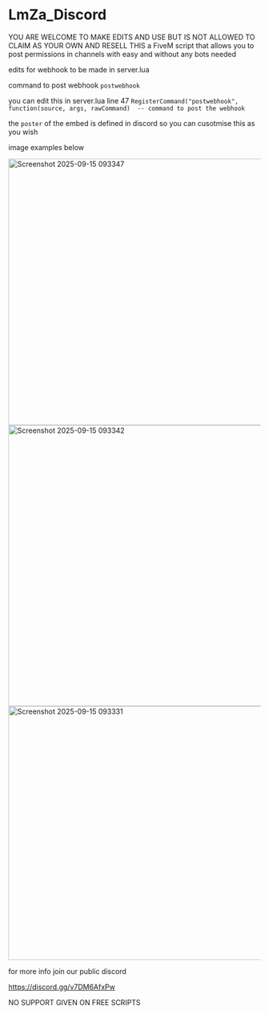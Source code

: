 # LmZa_Discord
YOU ARE WELCOME TO MAKE EDITS AND USE BUT IS NOT ALLOWED TO CLAIM AS YOUR OWN AND RESELL THIS
a FiveM script that allows you to post permissions in channels with easy and without any bots needed

edits for webhook to be made in server.lua

command to post webhook `postwebhook`

you can edit this in server.lua line 47
`RegisterCommand("postwebhook", function(source, args, rawCommand)  -- command to post the webhook`

the `poster` of the embed is defined in discord so you can cusotmise this as you wish 

image examples below


<img width="841" height="531" alt="Screenshot 2025-09-15 093347" src="https://github.com/user-attachments/assets/22e16398-e45f-4ed0-8d5f-64d957507adb" />
<img width="771" height="560" alt="Screenshot 2025-09-15 093342" src="https://github.com/user-attachments/assets/7d0eae18-7707-4eb9-af48-3a661fe0e865" />
<img width="631" height="506" alt="Screenshot 2025-09-15 093331" src="https://github.com/user-attachments/assets/3593e2b9-9b6b-4f20-9ccb-f002acdece4a" />


for more info join our public discord

https://discord.gg/v7DM6AfxPw

NO SUPPORT GIVEN ON FREE SCRIPTS
